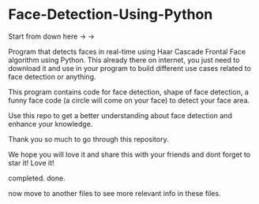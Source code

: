 # Face-Detection-Using-Python

Start from down here -> -> 

Program that detects faces in real-time using Haar Cascade Frontal Face algorithm using Python. This already there on internet, you just need to download it and use in your program to build different use cases related to face detection or anything.

This program contains code for face detection, shape of face detection, a funny face code (a circle will come on your face) to detect your face area.

Use this repo to get a better understanding about face detection and enhance your knowledge.

Thank you so much to go through this repository.

We hope you will love it and share this with your friends and dont forget to star it! Love it!

completed.
done.

now move to another files to see more relevant info in these files.
